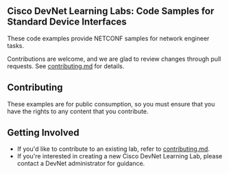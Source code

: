 ## Cisco DevNet Learning Labs: Code Samples for Standard Device Interfaces

These code examples provide NETCONF samples for network engineer tasks.

Contributions are welcome, and we are glad to review changes through pull requests. See [contributing.md](contributing.md) for details.

## Contributing

These examples are for public consumption, so you must ensure that you have the rights to any content that you contribute.

## Getting Involved

* If you'd like to contribute to an existing lab, refer to [contributing.md](contributing.md).
* If you're interested in creating a new Cisco DevNet Learning Lab, please contact a DevNet administrator for guidance.
